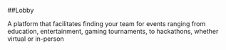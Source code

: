 ##Lobby

A platform that facilitates finding your team for events ranging from education, entertainment, gaming tournaments, to hackathons, whether virtual or in-person
